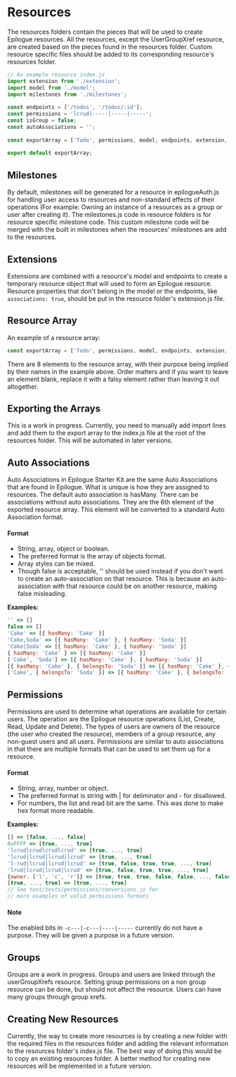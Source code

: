 # Resources

The resources folders contain the pieces that will be 
used to create Epilogue resources. All the resources, 
except the UserGroupXref resource, are created based on 
the pieces found in the resources folder. Custom resource 
specific files should be added to its corresponding resource's 
resources folder.

```javascript
// An example resource index.js
import extension from './extension';
import model from './model';
import milestones from './milestones';
 
const endpoints = ['/todos', '/todos/:id'];
const permissions = 'lcrud|-----|-----|-----';
const isGroup = false;
const autoAssociations = '';
 
const exportArray = ['Todo', permissions, model, endpoints, extension, autoAssociations, isGroup, milestones];
 
export default exportArray;
```

## Milestones

By default, milestones will be generated for a resource in 
epilogueAuth.js for handling user access to resources and 
non-standard effects of their operations (For example: Owning 
an instance of a resources as a group or user after creating 
it). The milestones.js code in resource folders is for resource specific milestone code. 
This custom milestone code will be merged with the built
in milestones when the resources' milestones are add to the 
resources.

## Extensions

Extensions are combined with a resource's model and endpoints 
to create a temporary resource object that will used to form 
an Epilogue resource. Resource properties that don't belong in 
the model or the endpoints, like `associations: true`, should 
be put in the resource folder's extension.js file.

## Resource Array

An example of a resource array: 

```javascript
const exportArray = ['Todo', permissions, model, endpoints, extension, autoAssociations, isGroup, milestones];
```

There are 8 elements to the resource array, with their purpose 
being implied by their names in the example above. Order 
matters and if you want to leave an element blank, replace it 
with a falsy element rather than leaving it out altogether.

## Exporting the Arrays

This is a work in progress. Currently, you need to manually 
add import lines and add them to the export array to the 
index.js file at the root of the resources folder. This will 
be automated in later versions.

## Auto Associations

Auto Associations in Epilogue Starter Kit are the same Auto 
Associations that are found in Epilogue.
What is unique is how they are assigned to resources. The 
default auto association is hasMany. There can be associations 
without auto associations. They are the 6th element 
of the exported resource array. This element will be converted 
to a standard Auto Association format.

#### Format

* String, array, object or boolean.
* The preferred format is the array of objects format.
* Array styles can be mixed.
* Though false is acceptable, '' should be used instead if you don't
  want to create an auto-association on that resource. This is because
  an auto-association with that resource could be on another resource,
  making false misleading.

**Examples:**

```javascript
'' => []
false => []
'Cake' => [{ hasMany: 'Cake' }]
'Cake,Soda' => [{ hasMany: 'Cake' }, { hasMany: 'Soda' }]
'Cake|Soda' => [{ hasMany: 'Cake' }, { hasMany: 'Soda' }]
{ hasMany: 'Cake' } => [{ hasMany: 'Cake' }]
['Cake', 'Soda'] => [{ hasMany: 'Cake' }, { hasMany: 'Soda' }]
[{ hasMany: 'Cake' }, { belongsTo: 'Soda' }] => [{ hasMany: 'Cake' }, { belongsTo: 'Soda' }]
['Cake', { belongsTo: 'Soda' }] => [{ hasMany: 'Cake' }, { belongsTo: 'Soda' }]
```

## Permissions

Permissions are used to determine what operations are 
available for certain users. The operation are the Epilogue 
resource operations (List, Create, Read, Update and Delete). 
The types of users are owners of the resource (the user who 
created the resource), members of a group resource, any non-guest 
users and all users. Permissions are similar to auto 
associations in that there are multiple formats that can be 
used to set them up for a resource.

#### Format

* String, array, number or object.
* The preferred format is string with | for deliminator and - for 
disallowed.
* For numbers, the list and read bit are the same. This was 
done to make hex format more readable.

**Examples:**

```javascript
[] => [false, ..., false]
0xFFFF => [true, ..., true]
'lcrudlcrudlcrudlcrud' => [true, ..., true]
'lcrud|lcrud|lcrud|lcrud' => [true, ..., true]
'l-rud|lcrud|lcrud|lcrud' => [true, false, true, true, ..., true]
'lrud|lcrud|lcrud|lcrud' => [true, false, true, true, ..., true]
{owner: ['l', 'c', 'r']} => [true, true, true, false, false, ..., false]
[true, ..., true] => [true, ..., true]
// See test/tests/permissions/conversions.js for
// more examples of valid permissions formats
```

#### Note

The enabled bits in `-c---|-c---|----|-----` currently do not 
have a purpose. They will be given a purpose in a future version.

## Groups

Groups are a work in progress. Groups and users are linked 
through the userGroupXrefs resource. Setting group permissions 
on a non group resource can be done, but should not affect
the resource. Users can have many groups through group xrefs.

## Creating New Resources

Currently, the way to create more resources is by creating a new 
folder with the required files in the resources folder and adding 
the relevant information to the resources folder's index.js 
file. The best way of doing this would be to copy an existing 
resources folder. A better method for creating new resources 
will be implemented in a future version.
